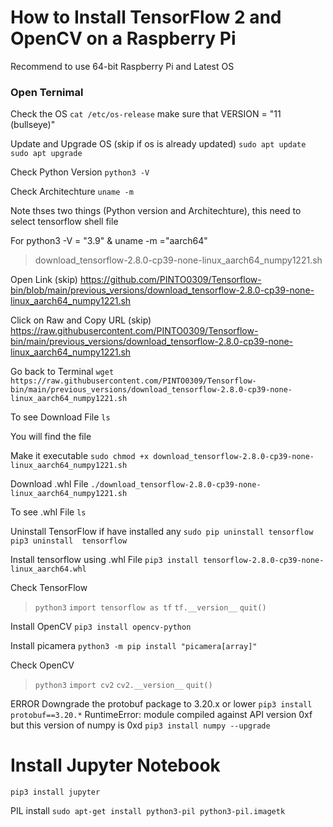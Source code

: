 # How to Install TensorFlow 2 and OpenCV on a Raspberry Pi


Recommend to use 64-bit Raspberry Pi and Latest OS

### Open Ternimal

Check the OS
`cat /etc/os-release`
make sure that VERSION = "11 (bullseye)"

Update and Upgrade OS (skip if os is already updated)
`sudo apt update`
`sudo apt upgrade`

Check Python Version
`python3 -V`

Check Architechture
`uname -m`

Note thses two things (Python version and Architechture), this need to select tensorflow shell file

For python3 -V = "3.9" & uname -m ="aarch64"
>download_tensorflow-2.8.0-cp39-none-linux_aarch64_numpy1221.sh

Open Link (skip)
https://github.com/PINTO0309/Tensorflow-bin/blob/main/previous_versions/download_tensorflow-2.8.0-cp39-none-linux_aarch64_numpy1221.sh

Click on Raw and Copy URL (skip)
https://raw.githubusercontent.com/PINTO0309/Tensorflow-bin/main/previous_versions/download_tensorflow-2.8.0-cp39-none-linux_aarch64_numpy1221.sh

Go back to Terminal
`wget https://raw.githubusercontent.com/PINTO0309/Tensorflow-bin/main/previous_versions/download_tensorflow-2.8.0-cp39-none-linux_aarch64_numpy1221.sh`

To see Download File
`ls`

You will find the file

Make it executable
`sudo chmod +x download_tensorflow-2.8.0-cp39-none-linux_aarch64_numpy1221.sh`

Download .whl File
`./download_tensorflow-2.8.0-cp39-none-linux_aarch64_numpy1221.sh`

To see .whl File
`ls`

Uninstall TensorFlow if have installed any
`sudo pip uninstall tensorflow`
`pip3 uninstall  tensorflow`

Install tensorflow using .whl File
`pip3 install tensorflow-2.8.0-cp39-none-linux_aarch64.whl`

Check TensorFlow
>`python3`
`import tensorflow as tf`
`tf.__version__`
`quit()`

Install OpenCV
`pip3 install opencv-python`

Install picamera
`python3 -m pip install "picamera[array]"`

Check OpenCV
>`python3`
`import cv2`
`cv2.__version__`
`quit()`


ERROR 
Downgrade the protobuf package to 3.20.x or lower
`pip3 install protobuf==3.20.*`
RuntimeError: module compiled against API version 0xf but this version of numpy is 0xd
`pip3 install numpy --upgrade`


# Install Jupyter Notebook
`pip3 install jupyter`

PIL install
`sudo apt-get install python3-pil python3-pil.imagetk`
